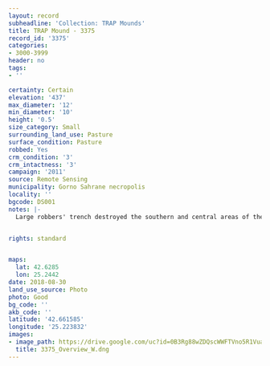 ```yaml
---
layout: record
subheadline: 'Collection: TRAP Mounds'
title: TRAP Mound - 3375
record_id: '3375'
categories:
- 3000-3999
header: no
tags:
- ''

certainty: Certain
elevation: '437'
max_diameter: '12'
min_diameter: '10'
height: '0.5'
size_category: Small
surrounding_land_use: Pasture
surface_condition: Pasture
robbed: Yes
crm_condition: '3'
crm_intactness: '3'
campaign: '2011'
source: Remote Sensing
municipality: Gorno Sahrane necropolis
locality: ''
bgcode: DS001
notes: |-
  Large robbers' trench destroyed the southern and central areas of the mound.


rights: standard


maps:
  lat: 42.6285
  lon: 25.2442
date: 2018-08-30
land_use_source: Photo
photo: Good
bg_code: ''
akb_code: ''
latitude: '42.661585'
longitude: '25.223832'
images:
- image_path: https://drive.google.com/uc?id=0B3Rg88wZDQscWWFTVno5R1Vua1k
  title: 3375_Overview_W.dng
---
```

